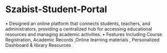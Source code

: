 # Szabist-Student-Portal
• Designed an online platform that connects students, teachers, and administrators, providing a centralized hub for accessing educational resources and managing academic activities. • Features Including Course Registration, Academic Records ,Online learning materials , Personalized Dashboard  &amp; library Resources
